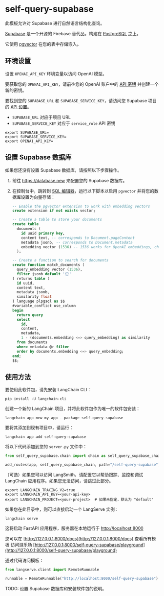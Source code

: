 # self-query-supabase

此模板允许对 Supabase 进行自然语言结构化查询。

[Supabase](https://supabase.com/docs) 是一个开源的 Firebase 替代品，构建在 [PostgreSQL](https://en.wikipedia.org/wiki/PostgreSQL) 之上。

它使用 [pgvector](https://github.com/pgvector/pgvector) 在您的表中存储嵌入。

## 环境设置

设置 `OPENAI_API_KEY` 环境变量以访问 OpenAI 模型。

要获取您的 `OPENAI_API_KEY`，请前往您的 OpenAI 账户中的 [API 密钥](https://platform.openai.com/account/api-keys) 并创建一个新的密钥。

要找到您的 `SUPABASE_URL` 和 `SUPABASE_SERVICE_KEY`，请访问您 Supabase 项目的 [API 设置](https://supabase.com/dashboard/project/_/settings/api)。

- `SUPABASE_URL` 对应于项目 URL
- `SUPABASE_SERVICE_KEY` 对应于 `service_role` API 密钥


```shell
export SUPABASE_URL=
export SUPABASE_SERVICE_KEY=
export OPENAI_API_KEY=
```

## 设置 Supabase 数据库

如果您还没有设置 Supabase 数据库，请按照以下步骤操作。

1. 前往 https://database.new 来配置您的 Supabase 数据库。
2. 在控制台中，跳转到 [SQL 编辑器](https://supabase.com/dashboard/project/_/sql/new)，运行以下脚本以启用 `pgvector` 并将您的数据库设置为向量存储：

   ```sql
   -- Enable the pgvector extension to work with embedding vectors
   create extension if not exists vector;

   -- Create a table to store your documents
   create table
     documents (
       id uuid primary key,
       content text, -- corresponds to Document.pageContent
       metadata jsonb, -- corresponds to Document.metadata
       embedding vector (1536) -- 1536 works for OpenAI embeddings, change as needed
     );

   -- Create a function to search for documents
   create function match_documents (
     query_embedding vector (1536),
     filter jsonb default '{}'
   ) returns table (
     id uuid,
     content text,
     metadata jsonb,
     similarity float
   ) language plpgsql as $$
   #variable_conflict use_column
   begin
     return query
     select
       id,
       content,
       metadata,
       1 - (documents.embedding <=> query_embedding) as similarity
     from documents
     where metadata @> filter
     order by documents.embedding <=> query_embedding;
   end;
   $$;
   ```

## 使用方法

要使用此软件包，请先安装 LangChain CLI：

```shell
pip install -U langchain-cli
```

创建一个新的 LangChain 项目，并将此软件包作为唯一的软件包安装：

```shell
langchain app new my-app --package self-query-supabase
```

要将其添加到现有项目中，请运行：

```shell
langchain app add self-query-supabase
```

将以下代码添加到您的 `server.py` 文件中：
```python
from self_query_supabase.chain import chain as self_query_supabase_chain

add_routes(app, self_query_supabase_chain, path="/self-query-supabase")
```

（可选）如果您可以访问 LangSmith，请配置它以帮助跟踪、监控和调试 LangChain 应用程序。如果您无法访问，请跳过此部分。

```shell
export LANGCHAIN_TRACING_V2=true
export LANGCHAIN_API_KEY=<your-api-key>
export LANGCHAIN_PROJECT=<your-project>  # 如果未指定，默认为 "default"
```

如果您在此目录中，则可以直接启动一个 LangServe 实例：

```shell
langchain serve
```

这将启动 FastAPI 应用程序，服务器在本地运行于 
[http://localhost:8000](http://localhost:8000)

您可以在 [http://127.0.0.1:8000/docs](http://127.0.0.1:8000/docs) 查看所有模板
访问游乐场 [http://127.0.0.1:8000/self-query-supabase/playground](http://127.0.0.1:8000/self-query-supabase/playground)

通过代码访问模板：

```python
from langserve.client import RemoteRunnable

runnable = RemoteRunnable("http://localhost:8000/self-query-supabase")
```

TODO: 设置 Supabase 数据库和安装软件包的说明。